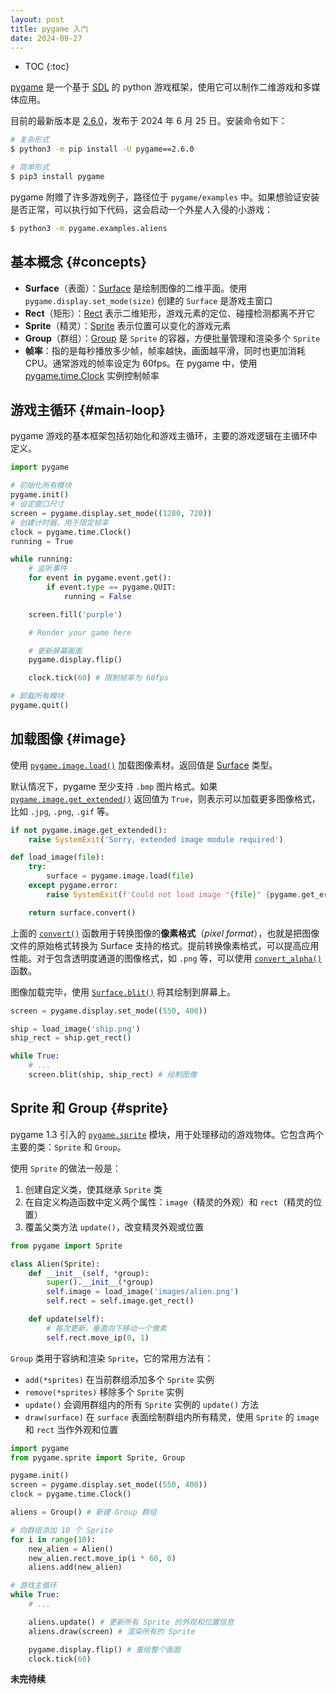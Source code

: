 ```yaml
---
layout: post
title: pygame 入门
date: 2024-09-27
---
```


* TOC
{:toc}

[pygame][pygame] 是一个基于 [SDL][sdl] 的 python 游戏框架，使用它可以制作二维游戏和多媒体应用。

目前的最新版本是 [2.6.0][2.6.0]，发布于 2024 年 6 月 25 日。安装命令如下：

```bash
# 复杂形式
$ python3 -m pip install -U pygame==2.6.0

# 简单形式
$ pip3 install pygame
```

pygame 附赠了许多游戏例子，路径位于 `pygame/examples` 中。如果想验证安装是否正常，可以执行如下代码，这会启动一个外星人入侵的小游戏：

```bash
$ python3 -m pygame.examples.aliens
```

## 基本概念 {#concepts}

- **Surface**（表面）：[Surface][surface] 是绘制图像的二维平面。使用 `pygame.display.set_mode(size)` 创建的 `Surface` 是游戏主窗口
- **Rect**（矩形）：[Rect][rect] 表示二维矩形，游戏元素的定位、碰撞检测都离不开它
- **Sprite**（精灵）：[Sprite][sprite] 表示位置可以变化的游戏元素
- **Group**（群组）：[Group][group] 是 `Sprite` 的容器，方便批量管理和渲染多个 `Sprite`
- **帧率**：指的是每秒播放多少帧，帧率越快，画面越平滑，同时也更加消耗 CPU。通常游戏的帧率设定为 60fps。在 pygame 中，使用 [pygame.time.Clock][clock] 实例控制帧率

## 游戏主循环 {#main-loop}

pygame 游戏的基本框架包括初始化和游戏主循环，主要的游戏逻辑在主循环中定义。

```python
import pygame

# 初始化所有模块
pygame.init()
# 设定窗口尺寸
screen = pygame.display.set_mode((1280, 720))
# 创建计时器，用于限定帧率
clock = pygame.time.Clock()
running = True

while running:
    # 监听事件
    for event in pygame.event.get():
        if event.type == pygame.QUIT:
            running = False

    screen.fill('purple')

    # Render your game here

    # 更新屏幕画面
    pygame.display.flip()

    clock.tick(60) # 限制帧率为 60fps

# 卸载所有模块
pygame.quit()
```

## 加载图像 {#image}

使用 [`pygame.image.load()`][image.load] 加载图像素材。返回值是 [Surface][surface] 类型。

默认情况下，pygame 至少支持 `.bmp` 图片格式。如果 [`pygame.image.get_extended()`][get_extended] 返回值为 `True`，则表示可以加载更多图像格式，比如 `.jpg`, `.png`, `.gif` 等。

```python
if not pygame.image.get_extended():
    raise SystemExit('Sorry, extended image module required')

def load_image(file):
    try:
        surface = pygame.image.load(file)
    except pygame.error:
        raise SystemExit(f'Could not load image "{file}" {pygame.get_error()}')

    return surface.convert()
```

上面的 [`convert()`][convert] 函数用于转换图像的**像素格式**（*pixel format*），也就是把图像文件的原始格式转换为 Surface 支持的格式。提前转换像素格式，可以提高应用性能。对于包含透明度通道的图像格式，如 `.png` 等，可以使用 [`convert_alpha()`][convert_alpha] 函数。

图像加载完毕，使用 [`Surface.blit()`][surface.blit] 将其绘制到屏幕上。

```python
screen = pygame.display.set_mode((550, 400))

ship = load_image('ship.png')
ship_rect = ship.get_rect()

while True:
    # ...
    screen.blit(ship, ship_rect) # 绘制图像
```

## Sprite 和 Group {#sprite}

pygame 1.3 引入的 [`pygame.sprite`][sprite] 模块，用于处理移动的游戏物体。它包含两个主要的类：`Sprite` 和 `Group`。

使用 `Sprite` 的做法一般是：

1. 创建自定义类，使其继承 `Sprite` 类
2. 在自定义构造函数中定义两个属性：`image`（精灵的外观）和 `rect`（精灵的位置）
3. 覆盖父类方法 `update()`，改变精灵外观或位置

```python
from pygame import Sprite

class Alien(Sprite):
    def __init__(self, *group):
        super().__init__(*group)
        self.image = load_image('images/alien.png')
        self.rect = self.image.get_rect()

    def update(self):
        # 每次更新，垂直向下移动一个像素
        self.rect.move_ip(0, 1)
```

`Group` 类用于容纳和渲染 `Sprite`，它的常用方法有：

- `add(*sprites)` 在当前群组添加多个 `Sprite` 实例
- `remove(*sprites)` 移除多个 `Sprite` 实例
- `update()` 会调用群组内的所有 `Sprite` 实例的 `update()` 方法
- `draw(surface)` 在 `surface` 表面绘制群组内所有精灵，使用 `Sprite` 的 `image` 和 `rect` 当作外观和位置

```python
import pygame
from pygame.sprite import Sprite, Group

pygame.init()
screen = pygame.display.set_mode((550, 400))
clock = pygame.time.Clock()

aliens = Group() # 新建 Group 群组

# 向群组添加 10 个 Sprite
for i in range(10):
    new_alien = Alien()
    new_alien.rect.move_ip(i * 60, 0)
    aliens.add(new_alien)

# 游戏主循环
while True:
    # ...

    aliens.update() # 更新所有 Sprite 的外观和位置信息
    aliens.draw(screen) # 渲染所有的 Sprite

    pygame.display.flip() # 重绘整个画面
    clock.tick(60)
```

**未完待续**

[pygame]: https://www.pygame.org/
[sdl]: https://www.libsdl.org/ "Simple DirectMedia Layer"
[2.6.0]: https://www.pygame.org/news/2024/6/pygame-2-6-0
[image.load]: https://www.pygame.org/docs/ref/image.html#pygame.image.load "pygame.image.load"
[get_extended]: https://www.pygame.org/docs/ref/image.html#pygame.image.get_extended "pygame.image.get_extended()"
[surface]: https://www.pygame.org/docs/ref/surface.html "pygame.Surface"
[convert]: https://www.pygame.org/docs/ref/surface.html#pygame.Surface.convert
[convert_alpha]: https://www.pygame.org/docs/ref/surface.html#pygame.Surface.convert_alpha
[sprite]: https://www.pygame.org/docs/ref/sprite.html "pygame.sprite"
[rect]: https://www.pygame.org/docs/ref/rect.html "pygame.Rect"
[group]: https://www.pygame.org/docs/ref/sprite.html#pygame.sprite.Group "pygame.sprite.Group"
[clock]: https://www.pygame.org/docs/ref/time.html#pygame.time.Clock "pygame.time.Clock"
[sprite-intro]: https://www.pygame.org/docs/tut/SpriteIntro.html "Sprite Module Introduction"
[surface.blit]: https://www.pygame.org/docs/ref/surface.html#pygame.Surface.blit "pygame.Surface.blit"